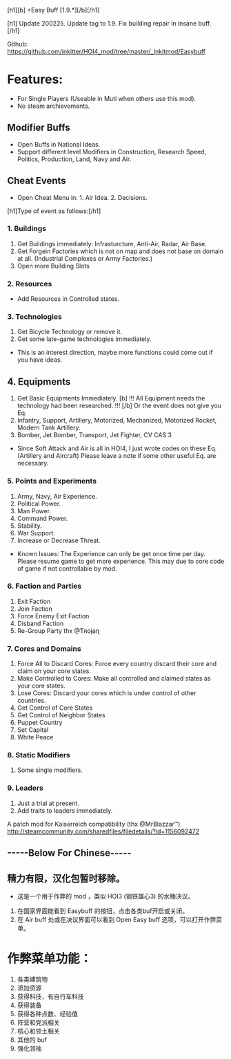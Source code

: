 [h1][b] +Easy Buff [1.9.*][/b][/h1]

[h1] Update 200225. Update tag to 1.9. Fix building repair in insane buff. [/h1]

Github: <https://github.com/inkitter/HOI4_mod/tree/master/_Inkitmod/Easybuff>


# Features:
* For Single Players (Useable in Muti when others use this mod). 
* No steam archievements.

## Modifier Buffs
* Open Buffs in National Ideas.
* Support different level Modifiers in Construction, Research Speed, Politics, Production, Land, Navy and Air.

## Cheat Events
* Open Cheat Menu in: 1. Air Idea. 2. Decisions.

[h1]Type of event as follows:[/h1]

### 1. Buildings
1. Get Buildings immediately: Infrasturcture, Anti-Air, Radar, Air Base.
2. Get Forgein Factories which is not on map and does not base on domain at all. (Industrial Complexes or Army Factories.)
3. Open more Building Slots
### 2. Resources
* Add Resources in Controlled states.

### 3. Technologies
1. Get Bicycle Technology or remove it.
2. Get some late-game technologies immediately.

* This is an interest direction, maybe more functions could come out if you have ideas.

## 4. Equipments
1. Get Basic Equipments Immediately. [b] !!! All Equipment needs the technology had been researched. !!! [/b] Or the event does not give you Eq.
2. Infantry, Support, Artillery, Motorized, Mechanized, Motorized Rocket, Modern Tank Artillery.
3. Bomber, Jet Bomber, Transport, Jet Fighter, CV CAS 3

* Since Soft Attack and Air is all in HOI4, I just wrote codes on these Eq. (Artillery and Aircraft) Please leave a note if some other useful Eq. are necessary.

### 5. Points and Experiments
1. Army, Navy, Air Experience.
2. Political Power.
3. Man Power.
4. Command Power.
5. Stability.
6. War Support.
7. Increase or Decrease Threat.

* Known Issues: The Experience can only be get once time per day. Please resume game to get more experience. This may due to core code of game if not controllable by mod.

### 6. Faction and Parties
1. Exit Faction
2. Join Faction
3. Force Enemy Exit Faction
4. Disband Faction
5. Re-Group Party  thx @Ƭʀoɉaɳ

### 7. Cores and Domains
1. Force All to Discard Cores: Force every country discard their core and claim on your core states.
2. Make Controlled to Cores: Make all controlled and claimed states as your core states.
3. Lose Cores: Discard your cores which is under control of other countries.
4. Get Control of Core States
5. Get Control of Neighbor States
6. Puppet Country
7. Set Capital
8. White Peace

### 8. Static Modifiers
1. Some single modifiers.

### 9. Leaders
1. Just a trial at present.
2. Add traits to leaders immediately.


A patch mod for Kaiserreich compatibility (thx @MrBlazzar™) http://steamcommunity.com/sharedfiles/filedetails/?id=1156092472

## -----Below For Chinese-----

## 精力有限，汉化包暂时移除。

* 这是一个用于作弊的 mod ，类似 HOI3 (钢铁雄心3) 的水桶决议。
1. 在国家界面能看到 Easybuff 的按钮，点击各类buf开启或关闭。
2. 在 Air buff 处或在决议界面可以看到 Open Easy buff 选项，可以打开作弊菜单。

# 作弊菜单功能：
1. 各类建筑物
2. 添加资源
3. 获得科技，有自行车科技
4. 获得装备
5. 获得各种点数、经验值
6. 阵营和党派相关
7. 核心和领土相关
8. 其他的 buf
9. 强化领袖